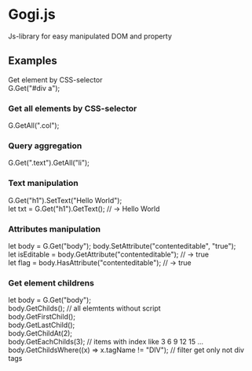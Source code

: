 # Gogi.js  
Js-library for easy manipulated DOM and property

## Examples  
Get element by CSS-selector  
G.Get("#div a");  

### Get all elements by CSS-selector    
G.GetAll(".col");  

### Query aggregation  
G.Get(".text").GetAll("li");  

### Text manipulation  
G.Get("h1").SetText("Hello World");  
let txt = G.Get("h1").GetText(); // -> Hello World  

### Attributes manipulation  
let body = G.Get("body");
body.SetAttribute("contenteditable", "true");  
let isEditable = body.GetAttribute("contenteditable"); // -> true  
let flag = body.HasAttribute("contenteditable"); // -> true  

### Get element childrens  
let body = G.Get("body");  
body.GetChilds(); // all elemtents without script  
body.GetFirstChild();  
body.GetLastChild();  
body.GetChildAt(2);  
body.GetEachChilds(3); // items with index like 3 6 9 12 15 ...  
body.GetChildsWhere((x) => x.tagName != "DIV"); // filter get only not div tags  
